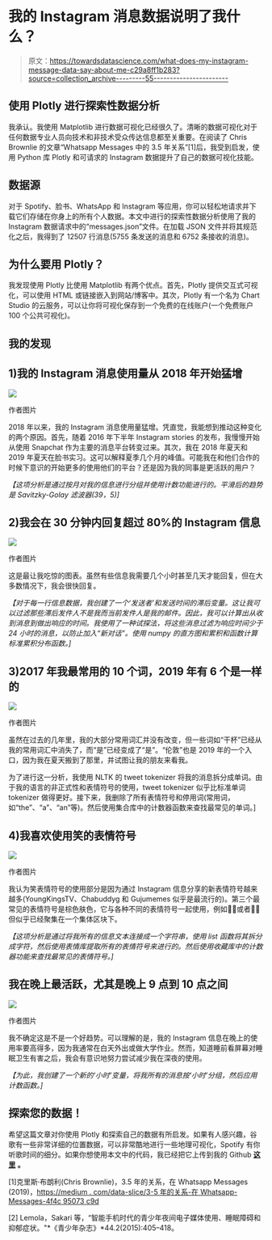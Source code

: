 # 我的 Instagram 消息数据说明了我什么？

> 原文：<https://towardsdatascience.com/what-does-my-instagram-message-data-say-about-me-c29a8ff1b283?source=collection_archive---------55----------------------->

## 使用 Plotly 进行探索性数据分析

我承认。我使用 Matplotlib 进行数据可视化已经很久了。清晰的数据可视化对于任何数据专业人员向技术和非技术受众传达信息都至关重要。在阅读了 Chris Brownlie 的文章“Whatsapp Messages 中的 3.5 年关系”[1]后，我受到启发，使用 Python 库 Plotly 和可请求的 Instagram 数据提升了自己的数据可视化技能。

## 数据源

对于 Spotify、脸书、WhatsApp 和 Instagram 等应用，你可以轻松地请求并下载它们存储在你身上的所有个人数据。本文中进行的探索性数据分析使用了我的 Instagram 数据请求中的“messages.json”文件。在加载 JSON 文件并将其规范化之后，我得到了 12507 行消息(5755 条发送的消息和 6752 条接收的消息)。

## **为什么要用 Plotly？**

我发现使用 Plotly 比使用 Matplotlib 有两个优点。首先，Plotly 提供交互式可视化，可以使用 HTML 或链接嵌入到网站/博客中。其次，Plotly 有一个名为 Chart Studio 的云服务，可以让你将可视化保存到一个免费的在线账户(一个免费账户 100 个公共可视化)。

## 我的发现

## 1)我的 Instagram 消息使用量从 2018 年开始猛增

![](img/1c080a6d64bb8261d569913d666eccfa.png)

作者图片

2018 年以来，我的 Instagram 消息使用量猛增。凭直觉，我能想到推动这种变化的两个原因。首先，随着 2016 年下半年 Instagram stories 的发布，我慢慢开始从使用 Snapchat 作为主要的消息平台转变过来。其次，我在 2018 年夏天和 2019 年夏天在脸书实习。这可以解释夏季几个月的峰值。可能我在和他们合作的时候下意识的开始更多的使用他们的平台？还是因为我的同事是更活跃的用户？

*【这项分析是通过按月对我的信息进行分组并使用计数功能进行的。平滑后的趋势是 Savitzky-Golay 滤波器(39，5)]*

## 2)我会在 30 分钟内回复超过 80%的 Instagram 信息

![](img/2d27eea302ee1c8ea91b3dce01047b91.png)

作者图片

这是最让我吃惊的图表。虽然有些信息我需要几个小时甚至几天才能回复，但在大多数情况下，我会很快回复。

*【对于每一行信息数据，我创建了一个‘发送者’和发送时间的滞后变量。这让我可以过滤那些滞后发件人不是我而当前发件人是我的邮件。因此，我可以计算出从收到消息到做出响应的时间。我使用了一种试探法，将这些消息过滤为响应时间少于 24 小时的消息，以防止加入“新对话”。使用 numpy 的直方图和累积和函数计算标准累积分布函数。]*

## 3)2017 年我最常用的 10 个词，2019 年有 6 个是一样的

![](img/45e7960ddd7b67d7147a98e274d54a8e.png)

作者图片

虽然在过去的几年里，我的大部分常用词汇并没有改变，但一些词如“干杯”已经从我的常用词汇中消失了，而“是”已经变成了“是”。“伦敦”也是 2019 年的一个入口，因为我在夏天搬到了那里，并试图让我的朋友来看我。

为了进行这一分析，我使用 NLTK 的 tweet tokenizer 将我的消息拆分成单词。由于我的语言的非正式性和表情符号的使用，tweet tokenizer 似乎比标准单词 tokenizer 做得更好。接下来，我删除了所有表情符号和停用词(常用词，如“the”、“a”、“an”等)。然后使用集合库中的计数器函数来查找最常见的单词。]

## 4)我喜欢使用笑的表情符号

![](img/e534855af66a39b77b2e705380390c92.png)

作者图片

我认为笑表情符号的使用部分是因为通过 Instagram 信息分享的新表情符号越来越多(YoungKingsTV、Chabuddyg 和 Gujumemes 似乎是最流行的)。第三个最常见的表情符号是棕色肤色，它与各种不同的表情符号一起使用，例如👌🏽或者👍🏽但似乎已经聚集在一个集体区块下。

*【这项分析是通过将我所有的信息文本连接成一个字符串，使用 list 函数将其拆分成字符，然后使用表情库提取所有的表情符号来进行的。然后使用收藏库中的计数器功能来查找最常见的表情符号。]*

## 我在晚上最活跃，尤其是晚上 9 点到 10 点之间

![](img/98dbd53b1cfdabc1e8a12fbed5a039e2.png)

作者图片

我不确定这是不是一个好趋势。可以理解的是，我的 Instagram 信息在晚上的使用率要高得多，因为我通常在白天外出或做大学作业。然而，知道睡前看屏幕对睡眠卫生有害之后，我会有意识地努力尝试减少我在深夜的使用。

*【为此，我创建了一个新的‘小时’变量，将我所有的消息按‘小时’分组，然后应用计数函数。]*

## 探索您的数据！

希望这篇文章对你使用 Plotly 和探索自己的数据有所启发。如果有人感兴趣，谷歌有一些非常详细的位置数据，可以非常酷地进行一些地理可视化，Spotify 有你听歌时间的细分。如果你想使用本文中的代码，我已经把它上传到我的 Github [**这里**](https://github.com/parekhmihir98/Instagram-Message-EDA-using-Plotly) **。**

[1]克里斯·布朗利(Chris Brownlie)，3.5 年的关系，在 Whatsapp Messages (2019)，[https://medium . com/data-slice/3-5 年的关系-在 Whatsapp-Messages-4f4c 95073 c9d](https://medium.com/data-slice/3-5-years-of-a-relationship-in-whatsapp-messages-4f4c95073c9d)

[2] Lemola，Sakari 等，“智能手机时代的青少年夜间电子媒体使用、睡眠障碍和抑郁症状。"*《青少年杂志》*44.2(2015):405–418。